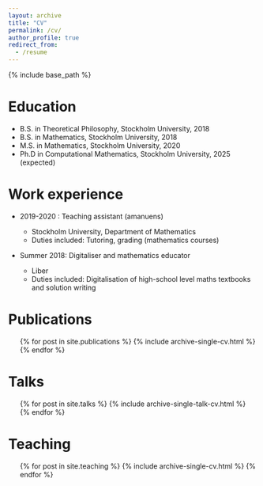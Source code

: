 ```yaml
---
layout: archive
title: "CV"
permalink: /cv/
author_profile: true
redirect_from:
  - /resume
---
```


{% include base_path %}

Education
======
* B.S. in Theoretical Philosophy, Stockholm University, 2018
* B.S. in Mathematics, Stockholm University, 2018
* M.S. in Mathematics, Stockholm University, 2020
* Ph.D in Computational Mathematics, Stockholm University, 2025 (expected)

Work experience
======
* 2019-2020 : Teaching assistant (amanuens)
  * Stockholm University, Department of Mathematics
  * Duties included: Tutoring, grading (mathematics courses)

* Summer 2018: Digitaliser and mathematics educator
  * Liber
  * Duties included: Digitalisation of high-school level maths textbooks and solution writing

Publications
======
  <ul>{% for post in site.publications %}
    {% include archive-single-cv.html %}
  {% endfor %}</ul>
  
Talks
======
  <ul>{% for post in site.talks %}
    {% include archive-single-talk-cv.html %}
  {% endfor %}</ul>
  
Teaching
======
  <ul>{% for post in site.teaching %}
    {% include archive-single-cv.html %}
  {% endfor %}</ul>